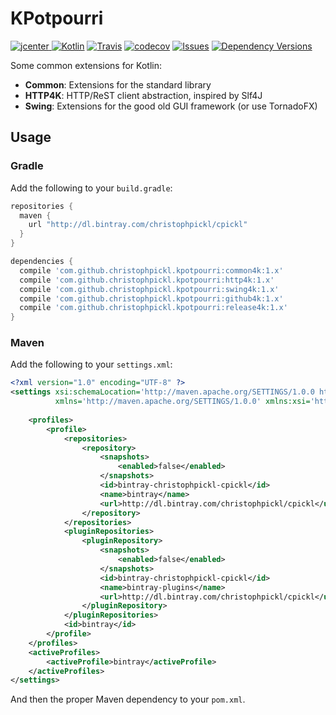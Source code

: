 # KPotpourri

[ ![jcenter](https://api.bintray.com/packages/christophpickl/cpickl/kpotpourri/images/download.svg) ](https://bintray.com/christophpickl/cpickl/kpotpourri/_latestVersion)
[![Kotlin](https://img.shields.io/badge/kotlin-1.1.1-blue.svg)](http://kotlinlang.org)
[![Travis](https://img.shields.io/travis/christophpickl/kpotpourri.svg)](https://travis-ci.org/christophpickl/kpotpourri)
[![codecov](https://codecov.io/gh/christophpickl/kpotpourri/branch/master/graph/badge.svg)](https://codecov.io/gh/christophpickl/kpotpourri)
[![Issues](https://img.shields.io/github/issues/christophpickl/kpotpourri.svg)](https://github.com/christophpickl/kpotpourri/issues?q=is%3Aopen)
[![Dependency Versions](https://www.versioneye.com/user/projects/58e51229d6c98d0041747763/badge.svg?style=flat)](https://www.versioneye.com/user/projects/58e51229d6c98d0041747763)

Some common extensions for Kotlin:

* **Common**: Extensions for the standard library
* **HTTP4K**: HTTP/ReST client abstraction, inspired by Slf4J
* **Swing**: Extensions for the good old GUI framework (or use TornadoFX)

## Usage

### Gradle

Add the following to your `build.gradle`:

```groovy
repositories { 
  maven { 
    url "http://dl.bintray.com/christophpickl/cpickl" 
  }
}

dependencies {
  compile 'com.github.christophpickl.kpotpourri:common4k:1.x'
  compile 'com.github.christophpickl.kpotpourri:http4k:1.x'
  compile 'com.github.christophpickl.kpotpourri:swing4k:1.x'
  compile 'com.github.christophpickl.kpotpourri:github4k:1.x'
  compile 'com.github.christophpickl.kpotpourri:release4k:1.x'
}
```

### Maven

Add the following to your `settings.xml`:

```xml
<?xml version="1.0" encoding="UTF-8" ?>
<settings xsi:schemaLocation='http://maven.apache.org/SETTINGS/1.0.0 http://maven.apache.org/xsd/settings-1.0.0.xsd'
          xmlns='http://maven.apache.org/SETTINGS/1.0.0' xmlns:xsi='http://www.w3.org/2001/XMLSchema-instance'>
    
    <profiles>
        <profile>
            <repositories>
                <repository>
                    <snapshots>
                        <enabled>false</enabled>
                    </snapshots>
                    <id>bintray-christophpickl-cpickl</id>
                    <name>bintray</name>
                    <url>http://dl.bintray.com/christophpickl/cpickl</url>
                </repository>
            </repositories>
            <pluginRepositories>
                <pluginRepository>
                    <snapshots>
                        <enabled>false</enabled>
                    </snapshots>
                    <id>bintray-christophpickl-cpickl</id>
                    <name>bintray-plugins</name>
                    <url>http://dl.bintray.com/christophpickl/cpickl</url>
                </pluginRepository>
            </pluginRepositories>
            <id>bintray</id>
        </profile>
    </profiles>
    <activeProfiles>
        <activeProfile>bintray</activeProfile>
    </activeProfiles>
</settings>
```

And then the proper Maven dependency to your `pom.xml`.
